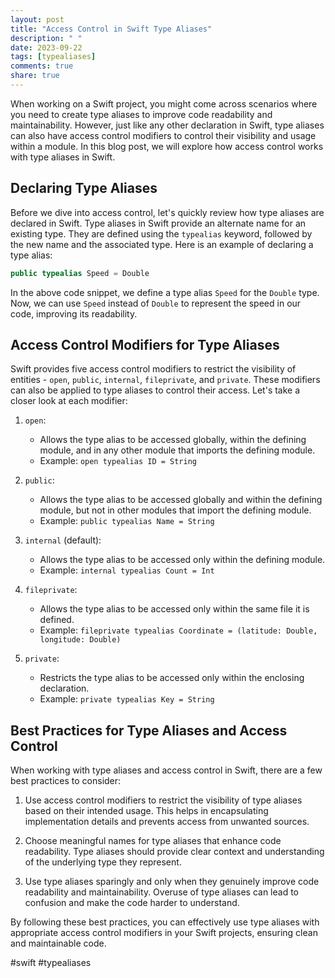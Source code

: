 ```yaml
---
layout: post
title: "Access Control in Swift Type Aliases"
description: " "
date: 2023-09-22
tags: [typealiases]
comments: true
share: true
---
```


When working on a Swift project, you might come across scenarios where you need to create type aliases to improve code readability and maintainability. However, just like any other declaration in Swift, type aliases can also have access control modifiers to control their visibility and usage within a module. In this blog post, we will explore how access control works with type aliases in Swift.

## Declaring Type Aliases

Before we dive into access control, let's quickly review how type aliases are declared in Swift. Type aliases in Swift provide an alternate name for an existing type. They are defined using the `typealias` keyword, followed by the new name and the associated type. Here is an example of declaring a type alias:

```swift
public typealias Speed = Double
```

In the above code snippet, we define a type alias `Speed` for the `Double` type. Now, we can use `Speed` instead of `Double` to represent the speed in our code, improving its readability.

## Access Control Modifiers for Type Aliases

Swift provides five access control modifiers to restrict the visibility of entities - `open`, `public`, `internal`, `fileprivate`, and `private`. These modifiers can also be applied to type aliases to control their access. Let's take a closer look at each modifier:

1. `open`:
   - Allows the type alias to be accessed globally, within the defining module, and in any other module that imports the defining module.
   - Example: `open typealias ID = String`

2. `public`:
   - Allows the type alias to be accessed globally and within the defining module, but not in other modules that import the defining module.
   - Example: `public typealias Name = String`

3. `internal` (default):
   - Allows the type alias to be accessed only within the defining module.
   - Example: `internal typealias Count = Int`

4. `fileprivate`:
   - Allows the type alias to be accessed only within the same file it is defined.
   - Example: `fileprivate typealias Coordinate = (latitude: Double, longitude: Double)`

5. `private`:
   - Restricts the type alias to be accessed only within the enclosing declaration.
   - Example: `private typealias Key = String`

## Best Practices for Type Aliases and Access Control

When working with type aliases and access control in Swift, there are a few best practices to consider:

1. Use access control modifiers to restrict the visibility of type aliases based on their intended usage. This helps in encapsulating implementation details and prevents access from unwanted sources.

2. Choose meaningful names for type aliases that enhance code readability. Type aliases should provide clear context and understanding of the underlying type they represent.

3. Use type aliases sparingly and only when they genuinely improve code readability and maintainability. Overuse of type aliases can lead to confusion and make the code harder to understand.

By following these best practices, you can effectively use type aliases with appropriate access control modifiers in your Swift projects, ensuring clean and maintainable code.

#swift #typealiases